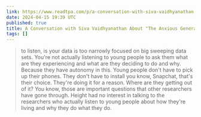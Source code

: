 ```yaml
---
link: https://www.readtpa.com/p/a-conversation-with-siva-vaidhyanathan
date: 2024-04-15 19:39 UTC
published: true
title: A Conversation with Siva Vaidhyanathan About "The Anxious Generation"
tags: []
---
```


> to listen, is your data is too narrowly focused on big sweeping data sets. You're not actually listening to young people to ask them what are they experiencing and what are they deciding to do and why. Because they have autonomy in this. Young people don't have to pick up their phones. They don't have to install you know, Snapchat, that's their choice. They're doing it for a reason. Where are they getting out of it? You know, those are important questions that other researchers have gone through. Height had no interest in talking to the researchers who actually listen to young people about how they're living and why they do what they do.
